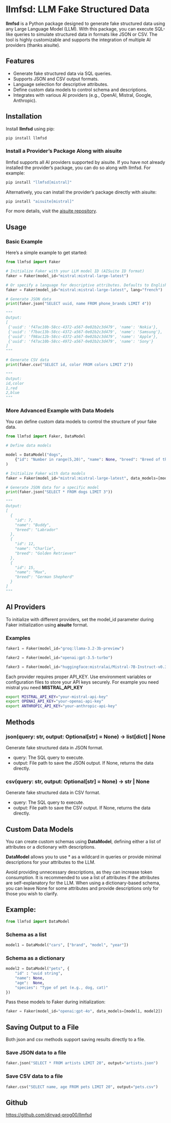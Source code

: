 # llmfsd: LLM Fake Structured Data

**llmfsd** is a Python package designed to generate fake structured data using any Large Language Model (LLM). With this package, you can execute SQL-like queries to simulate structured data in formats like JSON or CSV. The tool is highly customizable and supports the integration of multiple AI providers (thanks aisuite).

## Features
- Generate fake structured data via SQL queries.
- Supports JSON and CSV output formats.
- Language selection for descriptive attributes.
- Define custom data models to control schema and descriptions.
- Integrates with various AI providers (e.g., OpenAI, Mistral, Google, Anthropic).




## Installation

Install **llmfsd** using pip:

```bash
pip install llmfsd
```

### Install a Provider’s Package Along with aisuite

llmfsd supports all AI providers supported by aisuite. If you have not already installed the provider’s package, you can do so along with llmfsd. For example:

```bash
pip install "llmfsd[mistral]"
```
Alternatively, you can install the provider’s package directly with aisuite:

```bash
pip install "aisuite[mistral]"
```
For more details, visit the [aisuite repository](https://github.com/andrewyng/aisuite).

## Usage

### Basic Example

Here’s a simple example to get started:

```python
from llmfsd import Faker

# Initialize Faker with your LLM model ID (AISuite ID format)
faker = Faker(model_id="mistral:mistral-large-latest")

# Or specify a language for descriptive attributes. Defaults to English.
faker = Faker(model_id="mistral:mistral-large-latest", lang="french")

# Generate JSON data
print(faker.json("SELECT uuid, name FROM phone_brands LIMIT 4"))

"""
Output:
[
 {'uuid': 'f47ac10b-58cc-4372-a567-0e02b2c3d479', 'name': 'Nokia'},
 {'uuid': 'f7bac13b-58cc-4372-a567-0e02b2c3d479', 'name': 'Samsung'}, 
 {'uuid': 'f98ac12b-58cc-4372-a567-0e02b2c3d479', 'name': 'Apple'},
 {'uuid': 'f47ac10b-58cc-4972-a567-0e02b2c3d479', 'name': 'Sony'}
]
"""

# Generate CSV data
print(faker.csv("SELECT id, color FROM colors LIMIT 2"))

"""
Output:
id,color
1,red
2,blue
"""
```

### More Advanced Example with Data Models

You can define custom data models to control the structure of your fake data.

```python
from llmfsd import Faker, DataModel

# Define data models

model = DataModel("dogs", 
    {"id": "Number in range(5,20)", "name": None, "breed": "Breed of the dog"}
)

# Initialize Faker with data models
faker = Faker(model_id="mistral:mistral-large-latest", data_models=[model])

# Generate JSON data for a specific model
print(faker.json("SELECT * FROM dogs LIMIT 3"))

"""
Output:
[
  {
    "id": 7,
    "name": "Buddy",
    "breed": "Labrador"
  },
  {
    "id": 12,
    "name": "Charlie",
    "breed": "Golden Retriever"
  },
  {
    "id": 15,
    "name": "Max",
    "breed": "German Shepherd"
  }
]
"""
```

## AI Providers

To initialize with different providers, set the model_id parameter during Faker initialization using **aisuite** format.

### Examples
```python
faker1 = Faker(model_id="groq:llama-3.2-3b-preview")

faker2 = Faker(model_id="openai:gpt-3.5-turbo")

faker3 = Faker(model_id="huggingface:mistralai/Mistral-7B-Instruct-v0.3")

```


Each provider requires proper API_KEY. Use environment variables or configuration files to store your API keys securely. For example you need mistral you need **MISTRAL_API_KEY**

```bash
export MISTRAL_API_KEY="your-mistral-api-key"
export OPENAI_API_KEY="your-openai-api-key"
export ANTHROPIC_API_KEY="your-anthropic-api-key"
```

## Methods

### json(query: str, output: Optional[str] = None) -> list[dict] | None

Generate fake structured data in JSON format.
- query: The SQL query to execute.
- output: File path to save the JSON output. If None, returns the data directly.

### csv(query: str, output: Optional[str] = None) -> str | None

Generate fake structured data in CSV format.
- query: The SQL query to execute.
- output: File path to save the CSV output. If None, returns the data directly.


## Custom Data Models

You can create custom schemas using **DataModel**, defining either a list of attributes or a dictionary with descriptions. 

**DataModel** allows you to use * as a wildcard in queries or provide minimal descriptions for your attributes to the LLM. 

Avoid providing unnecessary descriptions, as they can increase token consumption. It is recommended to use a list of attributes if the attributes are self-explanatory for the LLM. When using a dictionary-based schema, you can leave None for some attributes and provide descriptions only for those you wish to clarify.


## Example:
```python
from llmfsd import DataModel
```

### Schema as a list
```python
model1 = DataModel("cars", ["brand", "model", "year"])
```

### Schema as a dictionary
```python
model2 = DataModel("pets", {
    "id" : "uuid string",
    "name": None,
    "age":  None,
    "species": "Type of pet (e.g., dog, cat)"
})
```

Pass these models to Faker during initialization:

```python
faker = Faker(model_id="openai:gpt-4o", data_models=[model1, model2])
```

## Saving Output to a File

Both json and csv methods support saving results directly to a file.

### Save JSON data to a file
```python
faker.json("SELECT * FROM artists LIMIT 20", output="artists.json")
```

### Save CSV data to a file
```python
faker.csv("SELECT name, age FROM pets LIMIT 20", output="pets.csv")
```

## Github
https://github.com/dinyad-prog00/llmfsd
